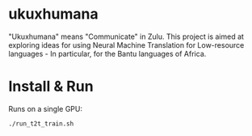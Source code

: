 # ukuxhumana

"Ukuxhumana" means "Communicate" in Zulu. This project is aimed at exploring ideas for using Neural Machine Translation for Low-resource languages - In particular, for the Bantu languages of Africa.

# Install & Run

Runs on a single GPU:

`./run_t2t_train.sh`
